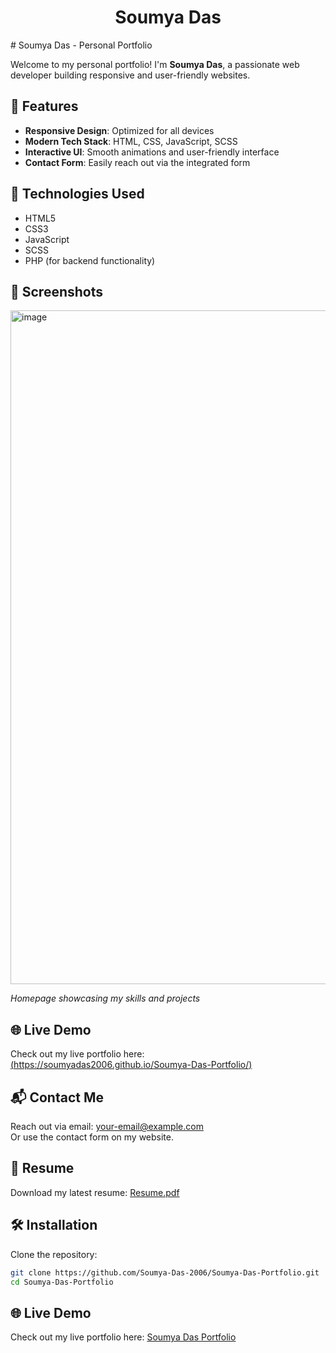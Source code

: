 <center><h1>Soumya Das</h1></center>
# Soumya Das - Personal Portfolio

Welcome to my personal portfolio! I'm **Soumya Das**, a passionate web developer building responsive and user-friendly websites.

## 🚀 Features
- **Responsive Design**: Optimized for all devices
- **Modern Tech Stack**: HTML, CSS, JavaScript, SCSS
- **Interactive UI**: Smooth animations and user-friendly interface
- **Contact Form**: Easily reach out via the integrated form

## 🔧 Technologies Used
- HTML5
- CSS3
- JavaScript
- SCSS
- PHP (for backend functionality)

## 📸 Screenshots

<img width="919" height="1078" alt="image" src="https://github.com/user-attachments/assets/31f2e629-0f7b-4d3b-9e7f-6a790bb20192" />

*Homepage showcasing my skills and projects*

## 🌐 Live Demo
Check out my live portfolio here:  
[(https://soumyadas2006.github.io/Soumya-Das-Portfolio/)](https://soumya-das-2006.github.io/Soumya-Das-Portfolio/)

## 📬 Contact Me
Reach out via email: [your-email@example.com](mailto:your-email@example.com)  
Or use the contact form on my website.

## 📄 Resume
Download my latest resume: [Resume.pdf](./docs/Resume.pdf)

## 🛠️ Installation
Clone the repository:

```bash
git clone https://github.com/Soumya-Das-2006/Soumya-Das-Portfolio.git
cd Soumya-Das-Portfolio
```

## 🌐 Live Demo
Check out my live portfolio here: [Soumya Das Portfolio](https://soumya-das-2006.github.io/Soumya-Das-Portfolio/)
